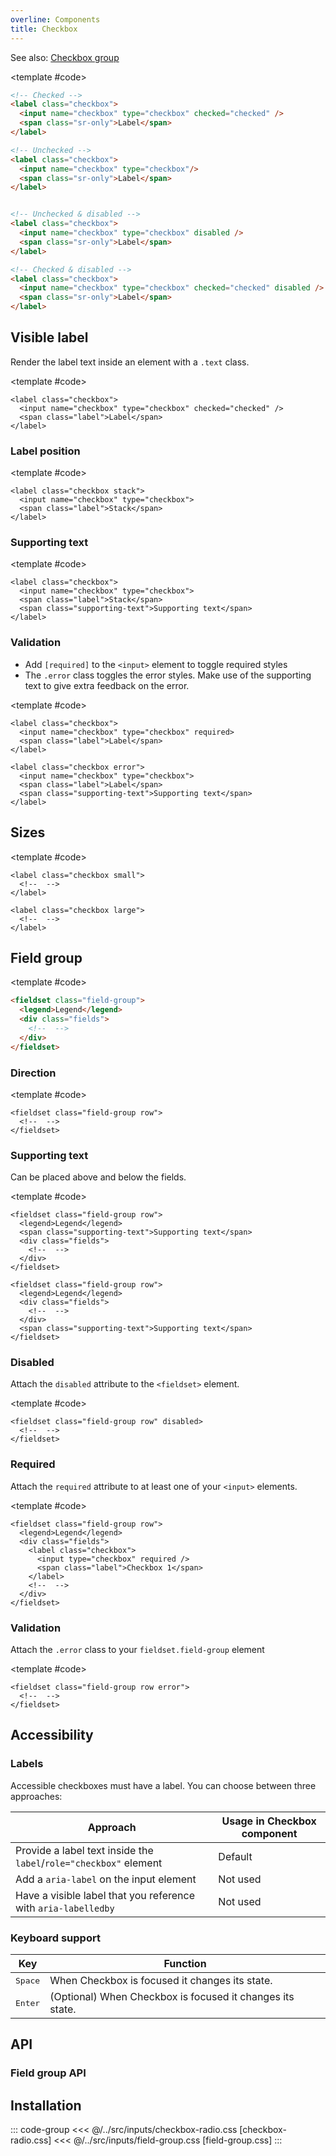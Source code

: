 ```yaml
---
overline: Components
title: Checkbox
---
```


<script setup>
import Example from "../../.vitepress/theme/app/components/Example.vue";
import Baseline from "../../.vitepress/theme/app/components/Baseline.vue";
import Alert from "../../.vitepress/theme/app/components/Alert.vue";
</script>

See also: [Checkbox group](#field-group)

<Example row>
<template #example>
  <label class="checkbox">
   <input name="checkbox" type="checkbox" checked="checked">
   <span class="sr-only">Label</span>
  </label>

  <label class="checkbox">
   <input name="checkbox" type="checkbox">
   <span class="sr-only">Label</span>
   </label>

  <label class="checkbox">
   <input name="checkbox" type="checkbox" disabled>
   <span class="sr-only">Label</span>
   </label>

  <label class="checkbox">
   <input name="checkbox" type="checkbox" checked="checked" disabled>
   <span class="sr-only">Label</span>
</label>
</template>

<template #code>

<!-- prettier-ignore -->
```html
<!-- Checked -->
<label class="checkbox">
  <input name="checkbox" type="checkbox" checked="checked" />
  <span class="sr-only">Label</span>
</label>

<!-- Unchecked -->
<label class="checkbox">
  <input name="checkbox" type="checkbox"/>
  <span class="sr-only">Label</span>
</label>


<!-- Unchecked & disabled -->
<label class="checkbox">
  <input name="checkbox" type="checkbox" disabled />
  <span class="sr-only">Label</span>
</label>

<!-- Checked & disabled -->
<label class="checkbox">
  <input name="checkbox" type="checkbox" checked="checked" disabled />
  <span class="sr-only">Label</span>
</label>
```

</template>

</Example>

<!--@include: ../../sr-only.md -->

## Visible label

Render the label text inside an element with a `.text` class.

<Example column centered>
<template #example>
    <label class="checkbox">
      <input name="checkbox" type="checkbox" checked="checked">
      <span class="label">Choice A</span>
    </label>

  <label class="checkbox">
    <input name="checkbox" type="checkbox" disabled>
    <span class="label">Disabled</span>
  </label>

  <label class="checkbox">
    <input  name="checkbox" type="checkbox" checked="checked" disabled>
    <span class="label">Checked and disabled</span>
  </label>

  <label class="checkbox">
    <input name="checkbox" type="checkbox">
    <span class="label">Long text dolor amet mustache knausgaard +1, blue bottle waistcoat tbh semiotics artisan synth stumptown gastropub cornhole <a class="link" href="#visible-label">privacy policy ipsum</a></span>
  </label>
</template>

<template #code>

```html{3}
<label class="checkbox">
  <input name="checkbox" type="checkbox" checked="checked" />
  <span class="label">Label</span>
</label>

```

</template>
</Example>

### Label position

<Example row gapL>
<template #example>
  <label class="checkbox">
    <input name="checkbox" type="checkbox">
    <span class="label">Default</span>
  </label>

  <label class="checkbox stack">
    <input name="checkbox" type="checkbox">
    <span class="label">Stack</span>
  </label>

</template>

<template #code>

```html{1}
<label class="checkbox stack">
  <input name="checkbox" type="checkbox">
  <span class="label">Stack</span>
</label>

```

</template>
</Example>

### Supporting text

<Example row gapL>
<template #example>
  <label class="checkbox">
    <input name="checkbox" type="checkbox">
    <span class="label">Default</span>
    <span class="supporting-text">Supporting text</span>
  </label>

  <label class="checkbox stack">
    <input name="checkbox" type="checkbox">
    <span class="label">Stack</span>
    <span class="supporting-text">Supporting text</span>
  </label>

</template>

<template #code>

```html{4}
<label class="checkbox">
  <input name="checkbox" type="checkbox">
  <span class="label">Stack</span>
  <span class="supporting-text">Supporting text</span>
</label>

```

</template>
</Example>

### Validation

- Add `[required]` to the `<input>` element to toggle required styles
- The `.error` class toggles the error styles. Make use of the supporting text to give extra feedback on the error.

<Example column gapL>
<template #example>
<div class="example-row gap-l">
  <label class="checkbox">
    <input name="checkbox" type="checkbox" required>
    <span class="label">Default</span>
  </label>

  <label class="checkbox stack">
    <input name="checkbox" type="checkbox" required>
    <span class="label">Stack</span>
  </label>
</div>
<div class="example-row gap-l">
  <label class="checkbox error">
    <input name="checkbox" checked type="checkbox">
    <span class="label">Default</span>
    <span class="supporting-text">Check yourself</span>
  </label>

  <label class="checkbox stack error">
    <input name="checkbox" type="checkbox">
    <span class="label">Stack</span>
    <span class="supporting-text">Before you wreck yourself</span>
  </label>
</div>

</template>

<template #code>

```html{2,6}
<label class="checkbox">
  <input name="checkbox" type="checkbox" required>
  <span class="label">Label</span>
</label>

<label class="checkbox error">
  <input name="checkbox" type="checkbox">
  <span class="label">Label</span>
  <span class="supporting-text">Supporting text</span>
</label>

```

</template>
</Example>

## Sizes

<Example column gapL centered>
<template #example>
   <div class="example-row">
   <label class="checkbox small">
      <input name="checkbox" type="checkbox" checked="checked">
      <span class="sr-only">Label</span>
  </label>
  <label class="checkbox">
     <input name="checkbox" type="checkbox" checked="checked">
     <span class="sr-only">Label</span>
  </label>
  <label class="checkbox large">
     <input name="checkbox" type="checkbox" checked="checked">
     <span class="sr-only">Label</span>
  </label>
   </div>

   <div class="example-row">
    <label class="checkbox small">
      <input name="checkbox" type="checkbox" checked="checked">
      <span class="label">Small</span>
    </label>
    <label class="checkbox">
      <input name="checkbox" type="checkbox" checked="checked">
      <span class="label">Default</span>
    </label>
    <label class="checkbox large">
      <input name="checkbox" type="checkbox" checked="checked">
      <span class="label">Large</span>
    </label>
   </div>
</template>

<template #code>

```html{1,5}
<label class="checkbox small">
  <!--  -->
</label>

<label class="checkbox large">
  <!--  -->
</label>
```

</template>
</Example>

## Field group

<Example centered column>
<template #example>
<fieldset class="field-group">
<legend>Legend</legend>
<div class="fields">
<label class="checkbox">
  <input type="checkbox" checked />
  <span class="label">Checkbox 1</span>
</label>

<label class="checkbox">
  <input type="checkbox" />
  <span class="label">Checkbox 2</span>
</label>

<label class="checkbox">
  <input type="checkbox" />
  <span class="label">Checkbox 3</span>
</label>
</div>
</fieldset>
</template>

<template #code>

```html
<fieldset class="field-group">
  <legend>Legend</legend>
  <div class="fields">
    <!--  -->
  </div>
</fieldset>
```

</template>
</Example>

### Direction

<Example row>
<template #example>
<fieldset class="field-group row">
<legend>Legend</legend>
<div class="fields">
<label class="checkbox">
  <input type="checkbox" checked />
  <span class="label">Checkbox 1</span>
</label>

<label class="checkbox">
  <input type="checkbox" />
  <span class="label">Checkbox 2</span>
</label>

<label class="checkbox">
  <input type="checkbox" />
  <span class="label">Checkbox 3</span>
</label>
</div>
</fieldset>
</template>

<template #code>

```html{1}
<fieldset class="field-group row">
  <!--  -->
</fieldset>
```

</template>
</Example>

### Supporting text

Can be placed above and below the fields.

<Example column centered gapL>
<template #example>
<fieldset class="field-group row">
<legend>Legend</legend>
<span class="supporting-text">Supporting text above fields</span>
<div class="fields">
<label class="checkbox">
  <input type="checkbox" checked />
  <span class="label">Checkbox 1</span>
</label>

<label class="checkbox">
  <input type="checkbox" />
  <span class="label">Checkbox 2</span>
</label>

<label class="checkbox">
  <input type="checkbox" />
  <span class="label">Checkbox 3</span>
</label>
</div>
</fieldset>

<fieldset class="field-group row">
<legend>Legend</legend>
<div class="fields">
<label class="checkbox">
  <input type="checkbox" checked />
  <span class="label">Checkbox 1</span>
</label>

<label class="checkbox">
  <input type="checkbox" />
  <span class="label">Checkbox 2</span>
</label>

<label class="checkbox">
  <input type="checkbox" />
  <span class="label">Checkbox 3</span>
</label>
</div>
<span class="supporting-text">Supporting text below fields</span>
</fieldset>
</template>

<template #code>

```html{3,14}
<fieldset class="field-group row">
  <legend>Legend</legend>
  <span class="supporting-text">Supporting text</span>
  <div class="fields">
    <!--  -->
  </div>
</fieldset>

<fieldset class="field-group row">
  <legend>Legend</legend>
  <div class="fields">
    <!--  -->
  </div>
  <span class="supporting-text">Supporting text</span>
</fieldset>
```

</template>
</Example>

### Disabled

Attach the `disabled` attribute to the `<fieldset>` element.

<Example row>
<template #example>
<fieldset class="field-group row" disabled>
<legend>Legend</legend>
<div class="fields">
<label class="checkbox">
  <input type="checkbox" checked />
  <span class="label">Checkbox 1</span>
</label>

<label class="checkbox">
  <input type="checkbox" />
  <span class="label">Checkbox 2</span>
</label>

<label class="checkbox">
  <input type="checkbox" />
  <span class="label">Checkbox 3</span>
</label>

</div>
</fieldset>
</template>

<template #code>

```html{1}
<fieldset class="field-group row" disabled>
  <!--  -->
</fieldset>
```

</template>
</Example>

### Required

Attach the `required` attribute to at least one of your `<input>` elements.

<Example row>
<template #example>
<fieldset class="field-group row">
<legend>These are required!</legend>
<div class="fields">
<label class="checkbox">
  <input type="checkbox" required />
  <span class="label">Checkbox 1</span>
</label>

<label class="checkbox">
  <input type="checkbox" required />
  <span class="label">Checkbox 2</span>
</label>

<label class="checkbox">
  <input type="checkbox" required />
  <span class="label">Checkbox 3</span>
</label>
</div>
</fieldset>
</template>

<template #code>

```html{5}
<fieldset class="field-group row">
  <legend>Legend</legend>
  <div class="fields">
    <label class="checkbox">
      <input type="checkbox" required />
      <span class="label">Checkbox 1</span>
    </label>
    <!--  -->
  </div>
</fieldset>
```

</template>
</Example>

### Validation

Attach the `.error` class to your `fieldset.field-group` element

<Example row>
<template #example>
<fieldset class="field-group row error">
<legend>Legend</legend>
<span class="supporting-text">Something went wrong!</span>
<div class="fields">
<label class="checkbox">
  <input type="checkbox" checked />
  <span class="label">Checkbox 1</span>
</label>

<label class="checkbox">
  <input type="checkbox" />
  <span class="label">Checkbox 2</span>
</label>

<label class="checkbox">
  <input type="checkbox" />
  <span class="label">Checkbox 3</span>
</label>

</div>
</fieldset>
</template>

<template #code>

```html{1}
<fieldset class="field-group row error">
  <!--  -->
</fieldset>
```

</template>
</Example>

## Accessibility

### Labels

Accessible checkboxes must have a label. You can choose between three approaches:

| Approach                                                          | Usage in Checkbox component |
| ----------------------------------------------------------------- | --------------------------- |
| Provide a label text inside the `label`/`role="checkbox"` element | Default                     |
| Add a `aria-label` on the input element                           | Not used                    |
| Have a visible label that you reference with `aria-labelledby`    | Not used                    |

### Keyboard support

<div class="not-rich-text">

| Key              | Function                                                  |
| ---------------- | --------------------------------------------------------- |
| <kbd>Space</kbd> | When Checkbox is focused it changes its state.            |
| <kbd>Enter</kbd> | (Optional) When Checkbox is focused it changes its state. |

</div>

## API

<!--@include: ./checkbox-radio-api.md -->

### Field group API

<!--@include: ./field-group-api.md -->

## Installation

::: code-group
<<< @/../src/inputs/checkbox-radio.css [checkbox-radio.css]
<<< @/../src/inputs/field-group.css [field-group.css]
:::
